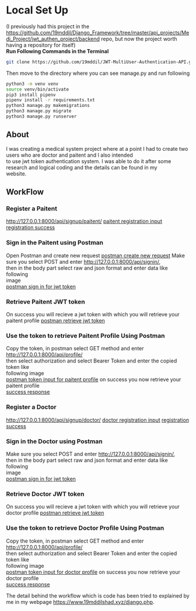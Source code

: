 # Local Set Up
(I previously had this project in the <https://github.com/19mddil/Django_Framework/tree/master/api_projects/Medi_Project/jwt_authen_project/backend> repo, but now the project worth having a repository for itself)  
**Run Following Commands in the Terminal**  
```bash
git clone https://github.com/19mddil/JWT-MultiUser-Authentication-API.git
```
Then move to the directory where you can see manage.py and run following
```bash
python3 -m venv venv
source venv/bin/activate
pip3 install pipenv
pipenv install -r requirements.txt
python3 manage.py makemigrations
python3 manage.py migrate
python3 manage.py runserver
```
## About
I was creating a medical system project where at a point I had to create two users who are doctor and paitent and I also intended  
to use jwt token authentication system. I was able to do it after some research and logical coding and the details can be found in my  
website.
## WorkFlow
### Register a Paitent
<http://127.0.0.1:8000/api/signup/paitent/>
[paitent registration input](assets/pr.png)
[registration success](/assets/prs.png)
### Sign in the Paitent using Postman
Open Postman and create new request
[postman create new request](/assets/postman_new.png)
Make sure you select POST and enter <http://127.0.0.1:8000/api/signin/>,  
then in the body part select raw and json format and enter data like following  
image  
[postman sign in for jwt token](/assets/postman_p_2.png)
### Retrieve Paitent JWT token
On success you will recieve a jwt token with which you will retrieve your paitent profile
[postman retrieve jwt token](/assets/postman_p_3.png)
### Use the token to retrieve Paitent Profile Using Postman
Copy the token, in postman select GET method and enter <http://127.0.0.1:8000/api/profile/>  
then select authorization and select Bearer Token and enter the copied token like  
following image  
[postman token input for paitent profile](/assets/postman_p_4.png)
on success you now retrieve your paitent profile  
[success response ](/assets/postman_p_5.png)
### Register a Doctor
<http://127.0.0.1:8000/api/signup/doctor/>
[doctor registration input](/assets/dr.png)
[registration success](/assets/drs.png)
### Sign in the Doctor using Postman
Make sure you select POST and enter <http://127.0.0.1:8000/api/signin/>,  
then in the body part select raw and json format and enter data like following  
image  
[postman sign in for jwt token](/assets/postman_d_2.png)
### Retrieve Doctor JWT token
On success you will recieve a jwt token with which you will retrieve your doctor profile
[postman retrieve jwt token](/assets/postman_d_3.png)
### Use the token to retrieve Doctor Profile Using Postman
Copy the token, in postman select GET method and enter <http://127.0.0.1:8000/api/profile/>  
then select authorization and select Bearer Token and enter the copied token like  
following image  
[postman token input for doctor profile](/assets/postman_d_4.png)
on success you now retrieve your doctor profile  
[success response ](/assets/postman_d_5.png)

The detail behind the workflow which is code has been tried to explained by me in my webpage <https://www.19mddilshad.xyz/django.php>.
